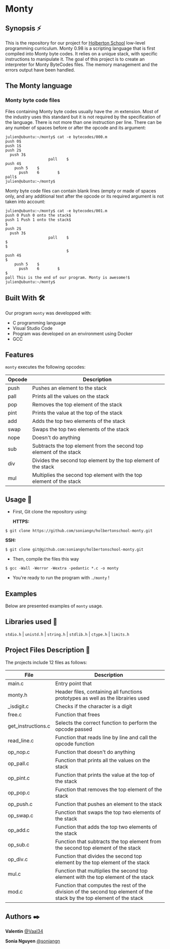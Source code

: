 # Monty  
 
## Synopsis ⚡️ 
This is the repository for our project for [Holberton School](https://www.holbertonschool.fr/) low-level programming curriculum. 
Monty 0.98 is a scripting language that is first compiled into Monty byte codes. It relies on a unique stack, with specific instructions to manipulate it. The goal of this project is to create an interpreter for Monty ByteCodes files. The memory management and the errors output have been handled.
  
## The Monty language

### Monty byte code files

Files containing Monty byte codes usually have the .m extension. Most of the industry uses this standard but it is not required by the specification of the language. There is not more than one instruction per line. There can be any number of spaces before or after the opcode and its argument:

```
julien@ubuntu:~/monty$ cat -e bytecodes/000.m
push 0$
push 1$
push 2$
  push 3$
                   pall    $
push 4$
    push 5    $
      push    6        $
pall$
julien@ubuntu:~/monty$
```

Monty byte code files can contain blank lines (empty or made of spaces only, and any additional text after the opcode or its required argument is not taken into account:

```
julien@ubuntu:~/monty$ cat -e bytecodes/001.m
push 0 Push 0 onto the stack$
push 1 Push 1 onto the stack$
$
push 2$
  push 3$
                   pall    $
$
$
                           $
push 4$
$
    push 5    $
      push    6        $
$
pall This is the end of our program. Monty is awesome!$
julien@ubuntu:~/monty$
```
  
## Built With :hammer_and_wrench: 
  
Our program `monty` was developped with:   
  
* C programming language
* Visual Studio Code 
* Program was developed on an environment using Docker 
* GCC 
 
## Features 

`monty` executes the following opcodes:

| Opcode | Description                                     |
|----------|-----------------------------------------------|
|  push     | 	Pushes an element to the stack   |
|  pall     | Prints all the values on the stack  |
|  pop    |    Removes the top element of the stack   |
|   pint  |   Prints the value at the top of the stack   |
|    add    |   Adds the top two elements of the stack     |
|   swap   | Swaps the top two elements of the stack |
|    nope   | Doesn't do anything |
|   sub  | Subtracts the top element from the second top element of the stack |
|    div   | Divides the second top element by the top element of the stack |
|    mul   | Multiplies the second top element with the top element of the stack |

## Usage 📖

* First, Git clone the repository using: 

    **HTTPS:**
```
$ git clone https://github.com/soniangn/holbertonschool-monty.git
```
   **SSH:** 
```
$ git clone git@github.com:soniangn/holbertonschool-monty.git
```

* Then, compile the files this way

```
$ gcc -Wall -Werror -Wextra -pedantic *.c -o monty
```

* You're ready to run the program with `./monty` !

## Examples

Below are presented examples of `monty` usage.


## Libraries used 📔

`stdio.h` | `unistd.h` | `string.h` | `stdlib.h` | `ctype.h` | `limits.h` 

## Project Files Description 📌

The projects include 12 files as follows: 

| File | Description                                     |
|----------|-----------------------------------------------|
|  main.c     |  Entry point that  |
|  monty.h     |  Header files, containing all functions prototypes as well as the librairies used |
|   _isdigit.c   | Checks if the character is a digit      |
|   free.c  |  Function that frees    |
|   get_instructions.c     |    Selects the correct function to perform the opcode passed    |
|    read_line.c  | Function that reads line by line and call the opcode function  |
|  op_nop.c    | Function that doesn't do anything |
|  op_pall.c     | Function that prints all the values on the stack |
|    op_pint.c   | Function that prints the value at the top of the stack |
|    op_pop.c   | Function that removes the top element of the stack |
|    op_push.c   |  Function that pushes an element to the stack |
|    op_swap.c   |  Function that swaps the top two elements of the stack |
|    op_add.c   |  Function that adds the top two elements of the stack |
|    op_sub.c   |  Function that subtracts the top element from the second top element of the stack |
|    op_div.c   |  Function that divides the second top element by the top element of the stack |
|    mul.c   | Function that multiplies the second top element with the top element of the stack |
| mod.c | Function that computes the rest of the division of the second top element of the stack by the top element of the stack |


## Authors ✒️

**Valentin**
[@Vaal34](https://github.com/Vaal34)

**Sonia Nguyen**
[@soniangn](https://github.com/soniangn)
